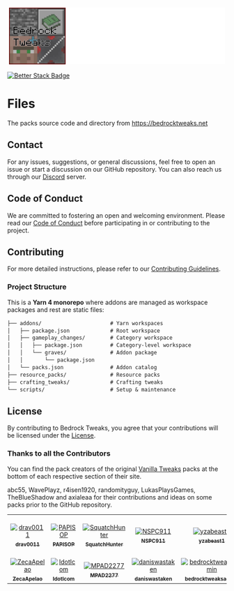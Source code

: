 <p align="center">
    <img src="logo.svg"
        height="130">
</p>

[![Better Stack Badge](https://uptime.betterstack.com/status-badges/v3/monitor/25yg7.svg)](https://uptime.betterstack.com/?utm_source=status_badge)

# Files

The packs source code and directory from <https://bedrocktweaks.net>

## Contact

For any issues, suggestions, or general discussions, feel free to open an issue or start a discussion on our GitHub repository. You can also
reach us through our [Discord](https://bedrocktweaks.net/discord) server.

## Code of Conduct

We are committed to fostering an open and welcoming environment. Please read our [Code of Conduct](CODE_OF_CONDUCT.md) before participating
in or contributing to the project.

## Contributing

For more detailed instructions, please refer to our [Contributing Guidelines](CONTRIBUTING.md).

### Project Structure

This is a **Yarn 4 monorepo** where addons are managed as workspace packages and rest are static files:

```md
├── addons/                      # Yarn workspaces
│   ├── package.json             # Root workspace
│   ├── gameplay_changes/        # Category workspace
│   │   ├── package.json         # Category-level workspace
│   │   └── graves/              # Addon package
│   │       └── package.json
│   └── packs.json               # Addon catalog
├── resource_packs/              # Resource packs
├── crafting_tweaks/             # Crafting tweaks
└── scripts/                     # Setup & maintenance
```

## License

By contributing to Bedrock Tweaks, you agree that your contributions will be licensed under the [License](LICENSE).

### Thanks to all the Contributors

You can find the pack creators of the original [Vanilla Tweaks](https://vanillatweaks.net) packs at the bottom of each respective section of their site.

abc55, WavePlayz, r4isen1920, randomityguy, LukasPlaysGames, TheBlueShadow and axialeaa for their contributions and ideas on some packs prior to the GitHub repository.
<!-- readme: collaborators,contributors -start -->
<table>
 <tbody>
  <tr>
            <td align="center">
                <a href="https://github.com/drav0011">
                    <img src="https://avatars.githubusercontent.com/u/43525295?v=4" width="100;" alt="drav0011"/>
                    <br />
                    <sub><b>drav0011</b></sub>
                </a>
            </td>
            <td align="center">
                <a href="https://github.com/PAPISOP">
                    <img src="https://avatars.githubusercontent.com/u/85175982?v=4" width="100;" alt="PAPISOP"/>
                    <br />
                    <sub><b>PAPISOP</b></sub>
                </a>
            </td>
            <td align="center">
                <a href="https://github.com/SquatchHunter">
                    <img src="https://avatars.githubusercontent.com/u/33571936?v=4" width="100;" alt="SquatchHunter"/>
                    <br />
                    <sub><b>SquatchHunter</b></sub>
                </a>
            </td>
            <td align="center">
                <a href="https://github.com/NSPC911">
                    <img src="https://avatars.githubusercontent.com/u/87571998?v=4" width="100;" alt="NSPC911"/>
                    <br />
                    <sub><b>NSPC911</b></sub>
                </a>
            </td>
            <td align="center">
                <a href="https://github.com/yzabeast1">
                    <img src="https://avatars.githubusercontent.com/u/78424865?v=4" width="100;" alt="yzabeast1"/>
                    <br />
                    <sub><b>yzabeast1</b></sub>
                </a>
            </td>
            <td align="center">
                <a href="https://github.com/Chi-a11y">
                    <img src="https://avatars.githubusercontent.com/u/172836508?v=4" width="100;" alt="Chi-a11y"/>
                    <br />
                    <sub><b>Chi-a11y</b></sub>
                </a>
            </td>
  </tr>
  <tr>
            <td align="center">
                <a href="https://github.com/ZecaApelao">
                    <img src="https://avatars.githubusercontent.com/u/206439936?v=4" width="100;" alt="ZecaApelao"/>
                    <br />
                    <sub><b>ZecaApelao</b></sub>
                </a>
            </td>
            <td align="center">
                <a href="https://github.com/IdotIcom">
                    <img src="https://avatars.githubusercontent.com/u/176992055?v=4" width="100;" alt="IdotIcom"/>
                    <br />
                    <sub><b>IdotIcom</b></sub>
                </a>
            </td>
            <td align="center">
                <a href="https://github.com/MPAD2277">
                    <img src="https://avatars.githubusercontent.com/u/77268603?v=4" width="100;" alt="MPAD2277"/>
                    <br />
                    <sub><b>MPAD2277</b></sub>
                </a>
            </td>
            <td align="center">
                <a href="https://github.com/daniswastaken">
                    <img src="https://avatars.githubusercontent.com/u/143309460?v=4" width="100;" alt="daniswastaken"/>
                    <br />
                    <sub><b>daniswastaken</b></sub>
                </a>
            </td>
            <td align="center">
                <a href="https://github.com/bedrocktweaksadmin">
                    <img src="https://avatars.githubusercontent.com/u/172558280?v=4" width="100;" alt="bedrocktweaksadmin"/>
                    <br />
                    <sub><b>bedrocktweaksadmin</b></sub>
                </a>
            </td>
  </tr>
 <tbody>
</table>
<!-- readme: collaborators,contributors -end -->
